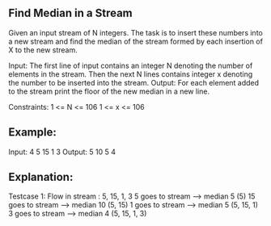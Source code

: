 ## Find Median in a Stream

Given an input stream of N integers. The task is to insert these numbers into a new stream and find the median of the stream formed by each insertion of X to the new stream.

Input:
The first line of input contains an integer N denoting the number of elements in the stream. Then the next N lines contains integer x denoting the number to be inserted into the stream.
Output:
For each element added to the stream print the floor of the new median in a new line.
 
Constraints:
1 <= N <= 106
1 <= x <= 106
 
## Example:

Input:
4
5
15
1 
3
Output:
5
10
5
4
 
## Explanation:

Testcase 1:
Flow in stream : 5, 15, 1, 3
5 goes to stream --> median 5 (5)
15 goes to stream --> median 10 (5, 15)
1 goes to stream --> median 5 (5, 15, 1)
3 goes to stream --> median 4 (5, 15, 1, 3)
